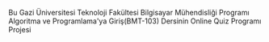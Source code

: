 Bu Gazi Üniversitesi Teknoloji Fakültesi Bilgisayar Mühendisliği Programı Algoritma ve Programlama'ya Giriş(BMT-103) Dersinin Online Quiz Programı Projesi
